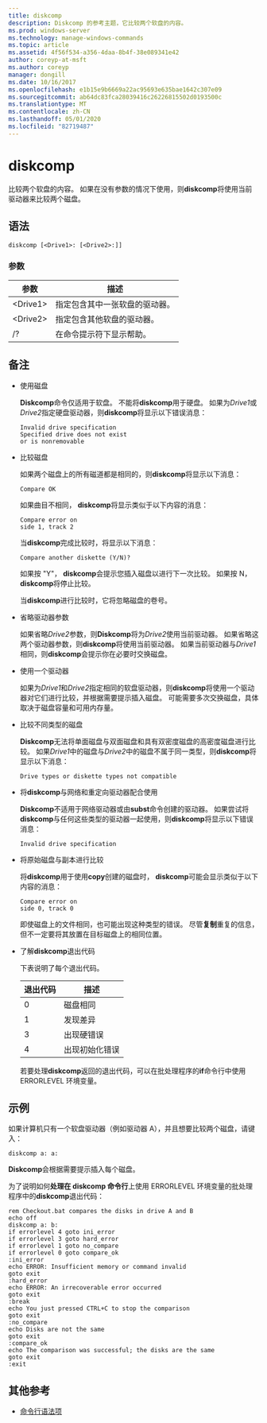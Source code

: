 ```yaml
---
title: diskcomp
description: Diskcomp 的参考主题，它比较两个软盘的内容。
ms.prod: windows-server
ms.technology: manage-windows-commands
ms.topic: article
ms.assetid: 4f56f534-a356-4daa-8b4f-38e089341e42
author: coreyp-at-msft
ms.author: coreyp
manager: dongill
ms.date: 10/16/2017
ms.openlocfilehash: e1b15e9b6669a22ac95693e635bae1642c307e09
ms.sourcegitcommit: ab64dc83fca28039416c26226815502d0193500c
ms.translationtype: MT
ms.contentlocale: zh-CN
ms.lasthandoff: 05/01/2020
ms.locfileid: "82719487"
---
```

# <a name="diskcomp"></a>diskcomp

比较两个软盘的内容。 如果在没有参数的情况下使用，则**diskcomp**将使用当前驱动器来比较两个磁盘。


## <a name="syntax"></a>语法

```
diskcomp [<Drive1>: [<Drive2>:]]
```

### <a name="parameters"></a>参数

|参数|描述|
|---------|-----------|
|\<Drive1>|指定包含其中一张软盘的驱动器。|
|\<Drive2>|指定包含其他软盘的驱动器。|
|/?|在命令提示符下显示帮助。|

## <a name="remarks"></a>备注

- 使用磁盘

  **Diskcomp**命令仅适用于软盘。 不能将**diskcomp**用于硬盘。 如果为*Drive1*或*Drive2*指定硬盘驱动器，则**diskcomp**将显示以下错误消息：  
  ```
  Invalid drive specification
  Specified drive does not exist
  or is nonremovable
  ```  
- 比较磁盘

  如果两个磁盘上的所有磁道都是相同的，则**diskcomp**将显示以下消息：  
  ```
  Compare OK
  ```  
  如果曲目不相同， **diskcomp**将显示类似于以下内容的消息：  
  ```
  Compare error on
  side 1, track 2
  ```  
  当**diskcomp**完成比较时，将显示以下消息：  
  ```
  Compare another diskette (Y/N)?
  ```  
  如果按 "Y"， **diskcomp**会提示您插入磁盘以进行下一次比较。 如果按 N， **diskcomp**将停止比较。

  当**diskcomp**进行比较时，它将忽略磁盘的卷号。
- 省略驱动器参数

  如果省略*Drive2*参数，则**Diskcomp**将为*Drive2*使用当前驱动器。 如果省略这两个驱动器参数，则**diskcomp**将使用当前驱动器。 如果当前驱动器与*Drive1*相同，则**diskcomp**会提示你在必要时交换磁盘。
- 使用一个驱动器

  如果为*Drive1*和*Drive2*指定相同的软盘驱动器，则**diskcomp**将使用一个驱动器对它们进行比较，并根据需要提示插入磁盘。 可能需要多次交换磁盘，具体取决于磁盘容量和可用内存量。
- 比较不同类型的磁盘

  **Diskcomp**无法将单面磁盘与双面磁盘和具有双密度磁盘的高密度磁盘进行比较。 如果*Drive1*中的磁盘与*Drive2*中的磁盘不属于同一类型，则**diskcomp**将显示以下消息：  
  ```
  Drive types or diskette types not compatible
  ```  
- 将**diskcomp**与网络和重定向驱动器配合使用

  **Diskcomp**不适用于网络驱动器或由**subst**命令创建的驱动器。 如果尝试将**diskcomp**与任何这些类型的驱动器一起使用，则**diskcomp**将显示以下错误消息：  
  ```
  Invalid drive specification
  ```  
- 将原始磁盘与副本进行比较

  将**diskcomp**用于使用**copy**创建的磁盘时， **diskcomp**可能会显示类似于以下内容的消息：  
  ```
  Compare error on 
  side 0, track 0
  ```  
  即使磁盘上的文件相同，也可能出现这种类型的错误。 尽管**复制**重复的信息，但不一定要将其放置在目标磁盘上的相同位置。
- 了解**diskcomp**退出代码

  下表说明了每个退出代码。  

  |退出代码|描述|
  |---------|-----------|
  |0|磁盘相同|
  |1|发现差异|
  |3|出现硬错误|
  |4|出现初始化错误|

  若要处理**diskcomp**返回的退出代码，可以在批处理程序的**if**命令行中使用 ERRORLEVEL 环境变量。

## <a name="examples"></a>示例

如果计算机只有一个软盘驱动器（例如驱动器 A），并且想要比较两个磁盘，请键入：
```
diskcomp a: a:
```
**Diskcomp**会根据需要提示插入每个磁盘。

为了说明如何**处理在 diskcomp 命令行**上使用 ERRORLEVEL 环境变量的批处理程序中的**diskcomp**退出代码：
```
rem Checkout.bat compares the disks in drive A and B 
echo off 
diskcomp a: b: 
if errorlevel 4 goto ini_error 
if errorlevel 3 goto hard_error 
if errorlevel 1 goto no_compare
if errorlevel 0 goto compare_ok 
:ini_error 
echo ERROR: Insufficient memory or command invalid 
goto exit 
:hard_error 
echo ERROR: An irrecoverable error occurred 
goto exit 
:break 
echo You just pressed CTRL+C to stop the comparison 
goto exit 
:no_compare 
echo Disks are not the same 
goto exit 
:compare_ok 
echo The comparison was successful; the disks are the same 
goto exit 
:exit
```

## <a name="additional-references"></a>其他参考

- [命令行语法项](command-line-syntax-key.md)
